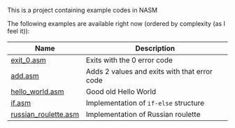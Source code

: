 This is a project containing example codes in NASM

The following examples are available right now (ordered by complexity (as I feel it)):

| Name                                         | Description                                  |
| -------------------------------------------- | -------------------------------------------- |
| [exit_0.asm](exit_0.asm)                     | Exits with the 0 error code                  |
| [add.asm](add.asm)                           | Adds 2 values and exits with that error code |
| [hello_world.asm](hello_world.asm)           | Good old Hello World                         |
| [if.asm](if.asm)                             | Implementation of `if-else` structure        |
| [russian_roulette.asm](russian_roulette.asm) | Implementation of Russian roulette           |